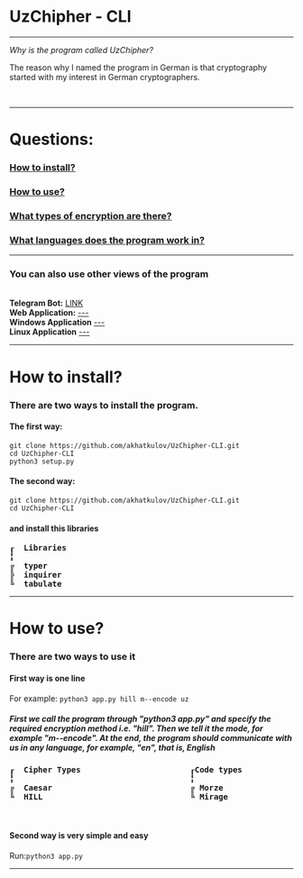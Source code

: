 <b style="text-align: center;"> <h1> UzChipher - CLI </h1> </b>
<hr>
<i> Why is the program called UzChipher? </i> <br>
<p>The reason why I named the program in German is that cryptography started with my interest in German cryptographers.</p> <br>
<hr>
<h1>Questions:</h1>
<h3><a href="https://github.com/akhatkulov/UzChipher-CLI/edit/main/README.md#install">How to install?</a></h3>
<h3><a href="">How to use?</a></h3>
<h3><a href="">What types of encryption are there?</a></h3>
<h3><a href="">What languages ​​does the program work in?</a></h3>

<hr>
<h3>You can also use other views of the program</h3> <br>
<b>Telegram Bot:</b> <a href="https://t.me/UzChipher_Bot">LINK</a> <br>
<b>Web Application:</b> <a href=""> --- </a> <br>
<b>Windows Application</b> <a href=""> --- </a> <br>
<b>Linux Application</b> <a href=""> --- </a> <br>
<hr>
<h1>How to install?</h1>
<h3>There are two ways to install the program.</h3>
<h4>The first way: </h4> 

```
git clone https://github.com/akhatkulov/UzChipher-CLI.git
cd UzChipher-CLI
python3 setup.py
```
<h4>The second way:</h4>

```
git clone https://github.com/akhatkulov/UzChipher-CLI.git
cd UzChipher-CLI
```

<h4>and install this libraries</h4>
<b>
<pre>
┎  Libraries
╏
╔  typer
╠  inquirer
╚  tabulate
</pre>
</b>
<hr>
<h1> How to use? </h1>
<h3>There are two ways to use it</h3>
<h4>First way is one line</h4>
For example: <code>python3 app.py hill m--encode uz</code>
<h5>First we call the program through "python3 app.py" and specify the required encryption method i.e. "hill". Then we tell it the mode, for example "m--encode". At the end, the program should communicate with us in any language, for example, "en", that is, English</h5>
<b>
<pre>
┎  Cipher Types                       ┎Code types            ┎Sytem languages
╏                                     ╏                      ╏
╔  Caesar                             ╔ Morze                ╔  uz (Uzbek)
╚  HILL                               ╚ Mirage               ╠  ru (Russian)
                                                             ╚  en (English)

</pre>
</b>
<h4>Second way is very simple and easy</h4>
Run:<code>python3 app.py</code>
<hr>
<br> <br>
